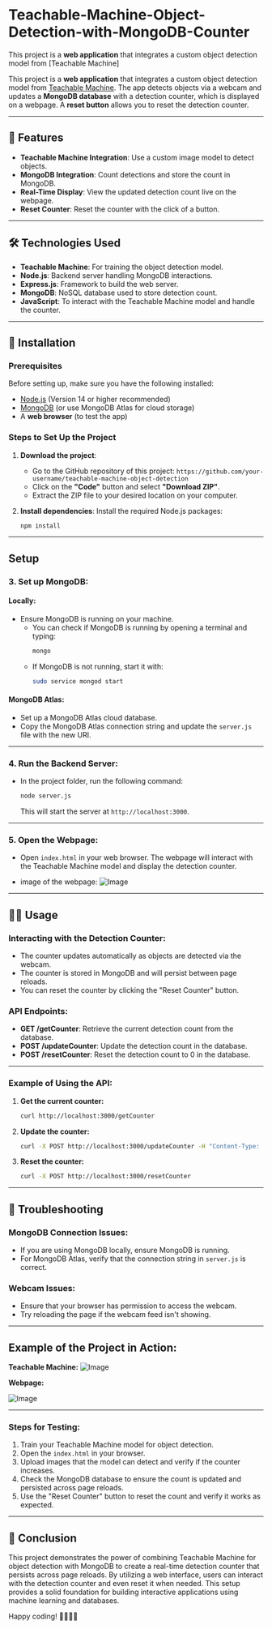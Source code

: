 # Teachable-Machine-Object-Detection-with-MongoDB-Counter
This project is a **web application** that integrates a custom object detection model from [Teachable Machine]



This project is a **web application** that integrates a custom object detection model from [Teachable Machine](https://teachablemachine.withgoogle.com/). The app detects objects via a webcam and updates a **MongoDB database** with a detection counter, which is displayed on a webpage. A **reset button** allows you to reset the detection counter.

---

## 🎯 Features

- **Teachable Machine Integration**: Use a custom image model to detect objects.
- **MongoDB Integration**: Count detections and store the count in MongoDB.
- **Real-Time Display**: View the updated detection count live on the webpage.
- **Reset Counter**: Reset the counter with the click of a button.

---

## 🛠️ Technologies Used

- **Teachable Machine**: For training the object detection model.
- **Node.js**: Backend server handling MongoDB interactions.
- **Express.js**: Framework to build the web server.
- **MongoDB**: NoSQL database used to store detection count.
- **JavaScript**: To interact with the Teachable Machine model and handle the counter.

---

## 🚀 Installation

### Prerequisites

Before setting up, make sure you have the following installed:
- [Node.js](https://nodejs.org/) (Version 14 or higher recommended)
- [MongoDB](https://www.mongodb.com/try/download/community) (or use MongoDB Atlas for cloud storage)
- A **web browser** (to test the app)

### Steps to Set Up the Project

1. **Download the project**:
   - Go to the GitHub repository of this project: `https://github.com/your-username/teachable-machine-object-detection`
   - Click on the **"Code"** button and select **"Download ZIP"**.
   - Extract the ZIP file to your desired location on your computer.

2. **Install dependencies**:
   Install the required Node.js packages:
   ```bash
   npm install

---

## Setup

### 3. Set up MongoDB:

#### Locally:
- Ensure MongoDB is running on your machine.
  - You can check if MongoDB is running by opening a terminal and typing:  
    ```bash
    mongo
    ```
  - If MongoDB is not running, start it with:
    ```bash
    sudo service mongod start
    ```

#### MongoDB Atlas:
- Set up a MongoDB Atlas cloud database.
- Copy the MongoDB Atlas connection string and update the `server.js` file with the new URI.

---

### 4. Run the Backend Server:

- In the project folder, run the following command:
  ```bash
  node server.js
  ```
  This will start the server at `http://localhost:3000`.

---

### 5. Open the Webpage:
- Open `index.html` in your web browser. The webpage will interact with the Teachable Machine model and display the detection counter.

  
- image of the webpage:
![Image](https://github.com/user-attachments/assets/e618f2a5-2949-47a0-981a-a3187eb74377)



  
---

## 🧑‍💻 Usage

### Interacting with the Detection Counter:
- The counter updates automatically as objects are detected via the webcam.
- The counter is stored in MongoDB and will persist between page reloads.
- You can reset the counter by clicking the "Reset Counter" button.

### API Endpoints:

- **GET /getCounter**: Retrieve the current detection count from the database.
- **POST /updateCounter**: Update the detection count in the database.
- **POST /resetCounter**: Reset the detection count to 0 in the database.

---

### Example of Using the API:

1. **Get the current counter:**

   ```bash
   curl http://localhost:3000/getCounter
   ```

2. **Update the counter:**

   ```bash
   curl -X POST http://localhost:3000/updateCounter -H "Content-Type: application/json" -d '{"count": 5}'
   ```

3. **Reset the counter:**

   ```bash
   curl -X POST http://localhost:3000/resetCounter
   ```
---

## 🔧 Troubleshooting

### MongoDB Connection Issues:
- If you are using MongoDB locally, ensure MongoDB is running.
- For MongoDB Atlas, verify that the connection string in `server.js` is correct.

### Webcam Issues:
- Ensure that your browser has permission to access the webcam.
- Try reloading the page if the webcam feed isn't showing.


---

## Example of the Project in Action:
**Teachable Machine:**
![Image](https://github.com/user-attachments/assets/01672ceb-d4c2-4466-8133-3741d70af2a2)






**Webpage:**

![Image](https://github.com/user-attachments/assets/5183d735-0112-4b95-8802-65bdb3da0bab)


---

### Steps for Testing:
1. Train your Teachable Machine model for object detection.
2. Open the `index.html` in your browser.
3. Upload images that the model can detect and verify if the counter increases.
4. Check the MongoDB database to ensure the count is updated and persisted across page reloads.
5. Use the "Reset Counter" button to reset the count and verify it works as expected.

---


## 🎯 Conclusion

This project demonstrates the power of combining Teachable Machine for object detection with MongoDB to create a real-time detection counter that persists across page reloads. By utilizing a web interface, users can interact with the detection counter and even reset it when needed. This setup provides a solid foundation for building interactive applications using machine learning and databases.


Happy coding! 👩‍💻👨‍💻

